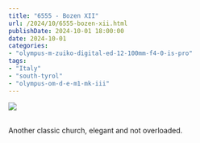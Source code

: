 ```yaml
---
title: "6555 - Bozen XII"
url: /2024/10/6555-bozen-xii.html
publishDate: 2024-10-01 18:00:00
date: 2024-10-01
categories:
- "olympus-m-zuiko-digital-ed-12-100mm-f4-0-is-pro"
tags:
- "Italy"
- "south-tyrol"
- "olympus-om-d-e-m1-mk-iii"
---
```

<div class="container">
<div class="center"><a target="_blank" href="https://d25zfm9zpd7gm5.cloudfront.net/1200x1200/2020/20200907_090604-ORF-DxO_DeepPRIMEXD2_lr.jpg"><img class="webfeedsFeaturedVisual" src="https://d25zfm9zpd7gm5.cloudfront.net/0600x0600/2020/20200907_090604-ORF-DxO_DeepPRIMEXD2_lr.jpg" /></a></div>
</div>
<br />

Another classic church, elegant and not overloaded.
